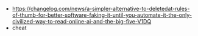 ---
---

* https://changelog.com/news/a-simpler-alternative-to-deletedat-rules-of-thumb-for-better-software-faking-it-until-you-automate-it-the-only-civilized-way-to-read-online-ai-and-the-big-five-V1DQ
* cheat
